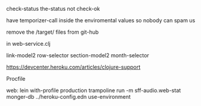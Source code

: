 







   check-status the-status
   not check-ok




have temporizer-call inside the enviromental values so nobody can spam us







remove the /target/ files from git-hub













in web-service.clj

link-model2             row-selector
section-model2          month-selector









https://devcenter.heroku.com/articles/clojure-support


Procfile

web: lein with-profile production trampoline run -m sff-audio.web-stat monger-db ../heroku-config.edn use-environment



















